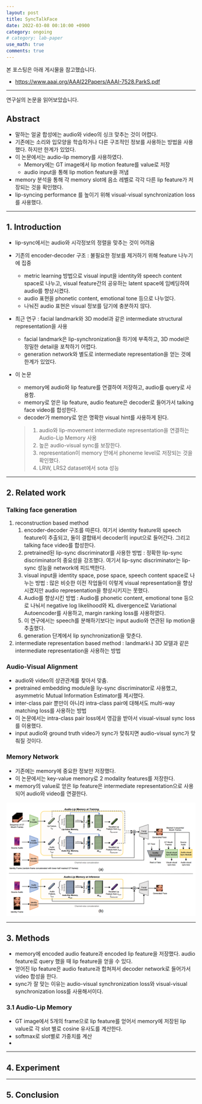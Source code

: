 ```yaml
---
layout: post
title: SyncTalkFace
date: 2022-03-08 00:10:00 +0900
category: ongoing
# category: lab-paper
use_math: true
comments: true
---
```


본 포스팅은 아래 게시물을 참고했습니다.

- <https://www.aaai.org/AAAI22Papers/AAAI-7528.ParkS.pdf>

---

연구실의 논문을 읽어보았습니다.

## Abstract

- 말하는 얼굴 합성에는 audio와 video의 싱크 맞추는 것이 어렵다.
- 기존에는 소리와 입모양을 학습하거나 다른 구조적인 정보를 사용하는 방법을 사용했다. 하지만 한계가 있었다.
- 이 논문에서는 audio-lip memory를 사용하였다.
  - Memory에는 GT image에서 lip motion feature를 value로 저장
  - audio input을 통해 lip motion feature을 꺼냄
- memory 분석을 통해 각 memory slot에 음소 레벨로 각각 다른 lip feature가 저장되는 것을 확인했다.
- lip-syncing performance 를 높이기 위해 visual-visual synchronization loss를 사용했다.

---

## 1. Introduction

- lip-sync에서는 audio와 시각정보의 정렬을 맞추는 것이 어려움
- 기존의 encoder-decoder 구조 : 불필요한 정보를 제거하기 위해 feature 나누기에 집중
  - metric learning 방법으로 visual input을 identity와 speech content space로 나누고, visual feature간의 공유하는 latent space에 임베딩하여 audio를 향상시켰다.
  - audio 표현을 phonetic content, emotional tone 등으로 나누었다.
  - 나눠진 audio 표현은 visual 정보를 담기에 충분하지 않다.
- 최근 연구 : facial landmark와 3D model과 같은 intermediate structural representation을 사용
  - facial landmark은 lip-synchronization을 하기에 부족하고, 3D model은 정밀한 detail을 포착하기 어렵다.
  - generation network와 별도로 intermediate representation을 얻는 것에 한계가 있었다.
- 이 논문
  - memory에 audio와 lip feature를 연결하여 저장하고, audio를 query로 사용함.
  - memory로 얻은 lip feature, audio feature은 decoder로 들어가서 talking face video를 합성한다.
  - decoder가 memory로 얻은 명확한 visual hint를 사용하게 된다.

  > 1. audio와 lip-movement intermediate representation을 연결하는 Audio-Lip Memory 사용
  > 2. 높은 audio-visual sync를 보장한다.
  > 3. representation이 memory 안에서 phoneme level로 저장되는 것을 확인했다.
  > 4. LRW, LRS2 dataset에서 sota 성능

---

## 2. Related work

### Talking face generation

1. reconstruction based method
   1. encoder-decoder 구조를 따른다. 여기서 identity feature와 speech feature이 추출되고, 둘이 결합돼서 decoder의 input으로 들어간다. 그리고 talking face video를 합성한다.
   2. pretrained된 lip-sync discriminator를 사용한 방법 : 정확한 lip-sync discriminator의 중요성을 강조했다. 여기서 lip-sync discriminator는 lip-sync 성능을 network에 피드백한다.
   3. visual input을 identity space, pose space, speech content space로 나누는 방법 : 많은 비슷한 이전 작업들이 이렇게 visual representation을 향상시켰지만 audio representation을 향상시키지는 못했다.
   4. Audio를 향상시킨 방법 : Audio를 phonetic content, emotional tone 등으로 나눠서 negative log likelihood와 KL divergence로 Variational Autoencoder를 사용하고, margin ranking loss를 사용하였다.
   5. 이 연구에서는 speech를 분해하기보다는 input audio와 연관된 lip motion을 추출했다.
   6. generation 단계에서 lip synchronization을 맞춘다.
2. intermediate representation based method : landmark나 3D 모델과 같은 intermediate representation을 사용하는 방법

### Audio-Visual Alignment

- audio와 video의 상관관계를 찾아서 맞춤.
- pretrained embedding module을 liy-sync discriminator로 사용했고, asymmetric Mutual Information Estimator를 제시했다.
- inter-class pair 뿐만이 아니라 intra-class pair에 대해서도 multi-way matching loss를 사용하는 방법
- 이 논문에서는 intra-class pair loss에서 영감을 받아서 visual-visual sync loss를 이용했다.
- input audio와 ground truth video가 sync가 맞춰지면 audio-visual sync가 맞춰질 것이다.

### Memory Network

- 기존에는 memory에 중요한 정보만 저장했다.
- 이 논문에서는 key-value memory로 2 modality features를 저장한다.
- memory의 value로 얻은 lip feature은 intermediate representation으로 사용되어 audio와 video를 연결한다.

![alt image](/public/img/220315/synctalkface.png)

---

## 3. Methods

- memory에 encoded audio feature과 encoded lip feature을 저장했다. audio feature로 query 했을 때 lip feature을 얻을 수 있다.
- 얻어진 lip feature은 audio feature과 합쳐져서 decoder network로 들어가서 video 합성을 한다.
- sync가 잘 맞는 이유는 audio-visual synchronization loss와 visual-visual synchronization loss를 사용해서이다.

### 3.1 Audio-Lip Memory

- GT image에서 5개의 frame으로 lip feature를 얻어서 memory에 저장된 lip value로 각 slot 별로 cosine 유사도를 계산한다.
- softmax로 slot별로 가중치를 계산
- 

---

## 4. Experiment

---

## 5. Conclusion